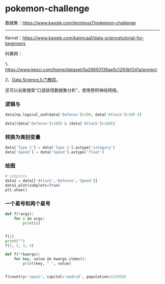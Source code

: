 # pokemon-challenge

数据集：https://www.kaggle.com/terminus7/pokemon-challenge

---

Kernel：https://www.kaggle.com/kanncaa1/data-sciencetutorial-for-beginners

科赛网：

1、https://www.kesci.com/home/dataset/5a26650136ae5c1293bf241a/project

2、[Data Science入门教程](https://www.kesci.com/home/project/5c1b4b54f8caa6002bc7abe9)。

还可以谷歌搜索“口袋妖怪数据集分析”，使用卷积神经网络。

### 逻辑与

```python
data[np.logical_and(data['Defense']>200, data['Attack']>100 )]
```

```python
data[(data['Defense']>200) & (data['Attack']>100)]
```

### 转换为类别变量

```python
data['Type 1'] = data['Type 1'].astype('category')
data['Speed'] = data['Speed'].astype('float')
```

### 绘图

```python
# subplots
data1 = data[['Attack','Defense','Speed']]
data1.plot(subplots=True)
plt.show()
```

### 一个星号和两个星号

```python
def f(*args):
    for i in args:
        print(i)


f(1)
print("")
f(1, 2, 3, 4)
```

```python
def f(**kwargs):
    for key, value in kwargs.items():
        print(key, " ", value)


f(country='spain', capital='madrid', population=123456)
```

